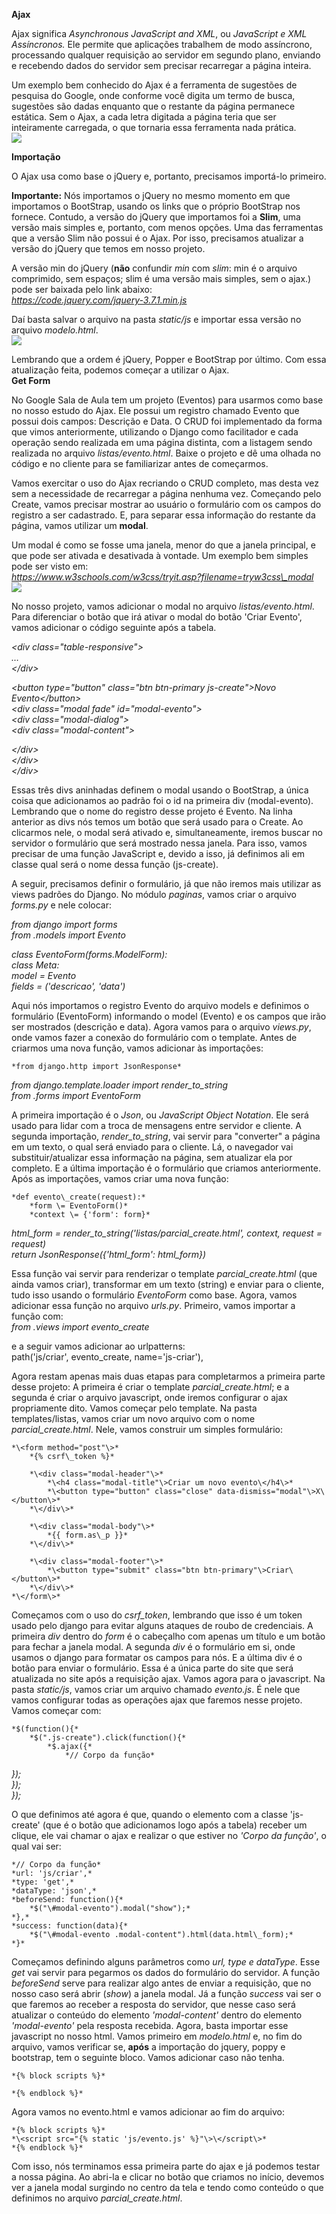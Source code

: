**Ajax**

Ajax significa *Asynchronous JavaScript and XML*, ou *JavaScript e XML Assíncronos.* Ele permite que aplicações trabalhem de modo assíncrono, processando qualquer requisição ao servidor em segundo plano, enviando e recebendo dados do servidor sem precisar recarregar a página inteira.

Um exemplo bem conhecido do Ajax é a ferramenta de sugestões de pesquisa do Google, onde conforme você digita um termo de busca, sugestões são dadas enquanto que o restante da página permanece estática. Sem o Ajax, a cada letra digitada a página teria que ser inteiramente carregada, o que tornaria essa ferramenta nada prática.  
![](img/05/image1.png)

**Importação**

O Ajax usa como base o jQuery e, portanto, precisamos importá-lo primeiro.

**Importante:** Nós importamos o jQuery no mesmo momento em que importamos o BootStrap, usando os links que o próprio BootStrap nos fornece. Contudo, a versão do jQuery que importamos foi a **Slim**, uma versão mais simples e, portanto, com menos opções. Uma das ferramentas que a versão Slim não possui é o Ajax. Por isso, precisamos atualizar a versão do jQuery que temos em nosso projeto.

A versão min do jQuery (**não** confundir *min* com *slim*: min é o arquivo comprimido, sem espaços; slim é uma versão mais simples, sem o ajax.) pode ser baixada pelo link abaixo:  
*https://code.jquery.com/jquery-3.7.1.min.js*

Daí basta salvar o arquivo na pasta *static/js* e importar essa versão no arquivo *modelo.html*.  
![](img/05/image2.png)

Lembrando que a ordem é jQuery, Popper e BootStrap por último. Com essa atualização feita, podemos começar a utilizar o Ajax.  
**Get Form**

No Google Sala de Aula tem um projeto (Eventos) para usarmos como base no nosso estudo do Ajax. Ele possui um registro chamado Evento que possui dois campos: Descrição e Data. O CRUD foi implementado da forma que vimos anteriormente, utilizando o Django como facilitador e cada operação sendo realizada em uma página distinta, com a listagem sendo realizada no arquivo *listas/evento.html*. Baixe o projeto e dê uma olhada no código e no cliente para se familiarizar antes de começarmos.

Vamos exercitar o uso do Ajax recriando o CRUD completo, mas desta vez sem a necessidade de recarregar a página nenhuma vez. Começando pelo Create, vamos precisar mostrar ao usuário o formulário com os campos do registro a ser cadastrado. E, para separar essa informação do restante da página, vamos utilizar um **modal**.

Um modal é como se fosse uma janela, menor do que a janela principal, e que pode ser ativada e desativada à vontade. Um exemplo bem simples pode ser visto em:  
*https://www.w3schools.com/w3css/tryit.asp?filename=tryw3css\_modal*  
![](img/05/image3.png)

No nosso projeto, vamos adicionar o modal no arquivo *listas/evento.html*. Para diferenciar o botão que irá ativar o modal do botão 'Criar Evento', vamos adicionar o código seguinte após a tabela.

*\<div class="table-responsive"\>*  
*…*  
*\</div\>*

*\<button type="button" class="btn btn-primary js-create"\>Novo Evento\</button\>*  
*\<div class="modal fade" id="modal-evento"\>*  
*\<div class="modal-dialog"\>*  
*\<div class="modal-content"\>*  
	  
*\</div\>*  
*\</div\>*  
*\</div\>*

Essas três divs aninhadas definem o modal usando o BootStrap, a única coisa que adicionamos ao padrão foi o id na primeira div (modal-evento). Lembrando que o nome do registro desse projeto é Evento. Na linha anterior as divs nós temos um botão que será usado para o Create. Ao clicarmos nele, o modal será ativado e, simultaneamente, iremos buscar no servidor o formulário que será mostrado nessa janela. Para isso, vamos precisar de uma função JavaScript e, devido a isso, já definimos ali em classe qual será o nome dessa função (js-create).

A seguir, precisamos definir o formulário, já que não iremos mais utilizar as views padrões do Django. No módulo *paginas*, vamos criar o arquivo *forms.py* e nele colocar:

*from django import forms*  
*from .models import Evento*

*class EventoForm(forms.ModelForm):*  
*class Meta:*  
*model \= Evento*  
*fields \= ('descricao', 'data')*

Aqui nós importamos o registro Evento do arquivo models e definimos o formulário (EventoForm) informando o model (Evento) e os campos que irão ser mostrados (descrição e data). Agora vamos para o arquivo *views.py*, onde vamos fazer a conexão do formulário com o template. Antes de criarmos uma nova função, vamos adicionar às importações:

	*from django.http import JsonResponse*  
*from django.template.loader import render\_to\_string*  
*from .forms import EventoForm*

A primeira importação é o *Json*, ou *JavaScript Object Notation*. Ele será usado para lidar com a troca de mensagens entre servidor e cliente. A segunda importação, *render\_to\_string*, vai servir para "converter" a página em um texto, o qual será enviado para o cliente. Lá, o navegador vai substituir/atualizar essa informação na página, sem atualizar ela por completo. E a última importação é o formulário que criamos anteriormente. Após as importações, vamos criar uma nova função:

	*def evento\_create(request):*  
		*form \= EventoForm()*  
		*context \= {'form': form}*  
*html\_form \= render\_to\_string('listas/parcial\_create.html', context, request \= request)*  
		*return JsonResponse({'html\_form': html\_form})*

Essa função vai servir para renderizar o template *parcial\_create.html* (que ainda vamos criar), transformar em um texto (string) e enviar para o cliente, tudo isso usando o formulário *EventoForm* como base. Agora, vamos adicionar essa função no arquivo *urls.py*. Primeiro, vamos importar a função com:  
	*from .views import evento\_create*

e a seguir vamos adicionar ao urlpatterns:  
	path('js/criar', evento\_create, name='js-criar'),

Agora restam apenas mais duas etapas para completarmos a primeira parte desse projeto: A primeira é criar o template *parcial\_create.html*; e a segunda é criar o arquivo javascript, onde iremos configurar o ajax propriamente dito. Vamos começar pelo template. Na pasta templates/listas, vamos criar um novo arquivo com o nome *parcial\_create.html*. Nele, vamos construir um simples formulário:

	*\<form method="post"\>*  
		*{% csrf\_token %}*

		*\<div class="modal-header"\>*  
			*\<h4 class="modal-title"\>Criar um novo evento\</h4\>*  
			*\<button type="button" class="close" data-dismiss="modal"\>X\</button\>*  
		*\</div\>*

		*\<div class="modal-body"\>*  
			*{{ form.as\_p }}*  
		*\</div\>*

		*\<div class="modal-footer"\>*  
			*\<button type="submit" class="btn btn-primary"\>Criar\</button\>*  
		*\</div\>*  
	*\</form\>*

Começamos com o uso do *csrf\_token*, lembrando que isso é um token usado pelo django para evitar alguns ataques de roubo de credenciais. A primeira *div* dentro do *form* é o cabeçalho com apenas um título e um botão para fechar a janela modal. A segunda *div* é o formulário em si, onde usamos o django para formatar os campos para nós. E a última div é o botão para enviar o formulário. Essa é a única parte do site que será atualizada no site após a requisição ajax. Vamos agora para o javascript. Na pasta *static/js*, vamos criar um arquivo chamado *evento.js*. É nele que vamos configurar todas as operações ajax que faremos nesse projeto. Vamos começar com:

	*$(function(){*  
		*$(".js-create").click(function(){*  
			*$.ajax({*  
				*// Corpo da função*  
*});*  
*});*  
*});*

O que definimos até agora é que, quando o elemento com a classe 'js-create' (que é o botão que adicionamos logo após a tabela) receber um clique, ele vai chamar o ajax e realizar o que estiver no *'Corpo da função'*, o qual vai ser:

	*// Corpo da função*  
	*url: 'js/criar',*  
	*type: 'get',*  
	*dataType: 'json',*  
	*beforeSend: function(){*  
		*$("\#modal-evento").modal("show");*  
	*},*  
	*success: function(data){*  
		*$("\#modal-evento .modal-content").html(data.html\_form);*  
	*}*

Começamos definindo alguns parâmetros como *url, type e dataType*. Esse *get* vai servir para pegarmos os dados do formulário do servidor. A função *beforeSend* serve para realizar algo antes de enviar a requisição, que no nosso caso será abrir (*show*) a janela modal. Já a função *success* vai ser o que faremos ao receber a resposta do servidor, que nesse caso será atualizar o conteúdo do elemento *'modal-content'* dentro do elemento *'modal-evento'* pela resposta recebida. Agora, basta importar esse javascript no nosso html. Vamos primeiro em *modelo.html* e, no fim do arquivo, vamos verificar se, **após** a importação do jquery, poppy e bootstrap, tem o seguinte bloco. Vamos adicionar caso não tenha.

	*{% block scripts %}*  
		  
	*{% endblock %}*

Agora vamos no evento.html e vamos adicionar ao fim do arquivo:

	*{% block scripts %}*  
	*\<script src="{% static 'js/evento.js' %}"\>\</script\>*  
	*{% endblock %}*

Com isso, nós terminamos essa primeira parte do ajax e já podemos testar a nossa página. Ao abri-la e clicar no botão que criamos no início, devemos ver a janela modal surgindo no centro da tela e tendo como conteúdo o que definimos no arquivo *parcial\_create.html*.
